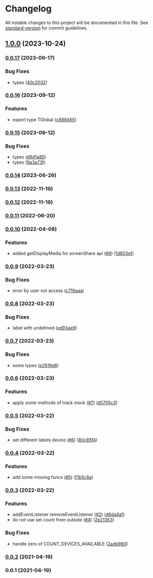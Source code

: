 # Changelog

All notable changes to this project will be documented in this file. See [standard-version](https://github.com/conventional-changelog/standard-version) for commit guidelines.

## [1.0.0](https://github.com/Krivega/webrtc-mock/compare/v0.0.17...v1.0.0) (2023-10-24)

### [0.0.17](https://github.com/Krivega/webrtc-mock/compare/v0.0.16...v0.0.17) (2023-09-17)

### Bug Fixes

- types ([40c2032](https://github.com/Krivega/webrtc-mock/commit/40c20320cc7a31cbe138ec9d3514aec1408ba0d2))

### [0.0.16](https://github.com/Krivega/webrtc-mock/compare/v0.0.15...v0.0.16) (2023-09-12)

### Features

- export type TGlobal ([c889465](https://github.com/Krivega/webrtc-mock/commit/c88946545fa0dc430ce51da1473dcde7105b75e9))

### [0.0.15](https://github.com/Krivega/webrtc-mock/compare/v0.0.14...v0.0.15) (2023-09-12)

### Bug Fixes

- types ([d9d1a85](https://github.com/Krivega/webrtc-mock/commit/d9d1a856fa51f6353eb1b5cdb96443fd09d6098f))
- types ([9a3a73f](https://github.com/Krivega/webrtc-mock/commit/9a3a73f096c90e9ea53c1576d5ab6a036669f95c))

### [0.0.14](https://github.com/Krivega/webrtc-mock/compare/v0.0.13...v0.0.14) (2023-06-26)

### [0.0.13](https://github.com/Krivega/webrtc-mock/compare/v0.0.12...v0.0.13) (2022-11-16)

### [0.0.12](https://github.com/Krivega/webrtc-mock/compare/v0.0.11...v0.0.12) (2022-11-16)

### [0.0.11](https://github.com/Krivega/webrtc-mock/compare/v0.0.10...v0.0.11) (2022-06-20)

### [0.0.10](https://github.com/Krivega/webrtc-mock/compare/v0.0.9...v0.0.10) (2022-04-08)

### Features

- added getDisplayMedia for screenShare api ([#8](https://github.com/Krivega/webrtc-mock/issues/8)) ([1d603ef](https://github.com/Krivega/webrtc-mock/commit/1d603ef04319f84745941e2c2ad1c7863ad3bdd7))

### [0.0.9](https://github.com/Krivega/webrtc-mock/compare/v0.0.8...v0.0.9) (2022-03-23)

### Bug Fixes

- error by user not access ([c719aaa](https://github.com/Krivega/webrtc-mock/commit/c719aaa7ba221c17a2700566a8e641057feb7544))

### [0.0.8](https://github.com/Krivega/webrtc-mock/compare/v0.0.7...v0.0.8) (2022-03-23)

### Bug Fixes

- label with undefined ([ed93ae9](https://github.com/Krivega/webrtc-mock/commit/ed93ae97521d45a39e8cf65c914eed50fcaea522))

### [0.0.7](https://github.com/Krivega/webrtc-mock/compare/v0.0.6...v0.0.7) (2022-03-23)

### Bug Fixes

- some types ([e2619e6](https://github.com/Krivega/webrtc-mock/commit/e2619e68ed74634070239802534f5d7cf046f788))

### [0.0.6](https://github.com/Krivega/webrtc-mock/compare/v0.0.5...v0.0.6) (2022-03-23)

### Features

- apply some methods of track mock ([#7](https://github.com/Krivega/webrtc-mock/issues/7)) ([d5705c3](https://github.com/Krivega/webrtc-mock/commit/d5705c338ce67d23aa036b6cf3c1f07c16d046ed))

### [0.0.5](https://github.com/Krivega/webrtc-mock/compare/v0.0.4...v0.0.5) (2022-03-22)

### Bug Fixes

- set different labels device ([#6](https://github.com/Krivega/webrtc-mock/issues/6)) ([80c85f4](https://github.com/Krivega/webrtc-mock/commit/80c85f4d0c2c321b86c89d6811d7476e7a9a4a0d))

### [0.0.4](https://github.com/Krivega/webrtc-mock/compare/v0.0.3...v0.0.4) (2022-03-22)

### Features

- add some missing funcs ([#5](https://github.com/Krivega/webrtc-mock/issues/5)) ([f1b5c8a](https://github.com/Krivega/webrtc-mock/commit/f1b5c8a32e7b2a31c1c768b0df8591840807eb77))

### [0.0.3](https://github.com/Krivega/webrtc-mock/compare/v0.0.2...v0.0.3) (2022-03-22)

### Features

- addEventListener removeEventListener ([#2](https://github.com/Krivega/webrtc-mock/issues/2)) ([d6da4af](https://github.com/Krivega/webrtc-mock/commit/d6da4afe4fca9a1d4462acbace3df919f4b9afa7))
- do not use set count from outside ([#4](https://github.com/Krivega/webrtc-mock/issues/4)) ([2e21363](https://github.com/Krivega/webrtc-mock/commit/2e21363e5a7b71442df8a50e63cffefb718ea955))

### Bug Fixes

- handle zero of COUNT_DEVICES_AVAILABLE ([2adb980](https://github.com/Krivega/webrtc-mock/commit/2adb98002dcfd5a947ba546b4e3b3a9c16c08b33))

### [0.0.2](https://github.com/Krivega/webrtc-mock/compare/v0.0.1...v0.0.2) (2021-04-19)

### 0.0.1 (2021-04-19)
